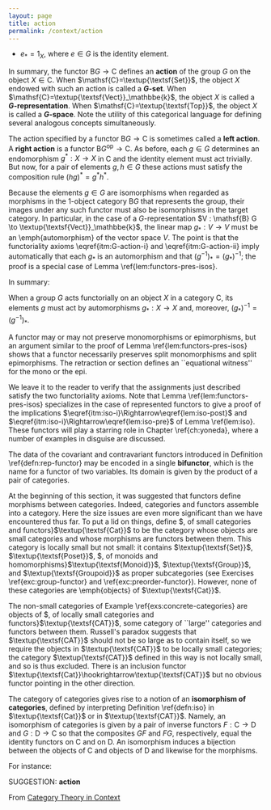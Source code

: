 ```yaml
---
layout: page
title: action
permalink: /context/action
---
```

-  $e_* = 1_X$, where $e \in G$ is the identity element.

In summary, the functor $\mathsf{B} G \to \mathsf{C}$ defines an **action** of the group $G$ on the object $X \in \mathsf{C}$. When $\mathsf{C}=\textup{\textsf{Set}}$, the object $X$ endowed with such an action is called a **$G$-set**. When $\mathsf{C}=\textup{\textsf{Vect}}_\mathbbe{k}$, the object $X$ is called a **$G$-representation**. When $\mathsf{C}=\textup{\textsf{Top}}$, the object $X$ is called a **$G$-space**. Note the utility of this categorical language for defining several analogous concepts simultaneously.


The action specified by a functor $\mathsf{B} G \to \mathsf{C}$ is sometimes called a **left action**. A **right action** is a functor $\mathsf{B} G^\mathrm{op} \to \mathsf{C}$. As before, each $g \in G$ determines an endomorphism $g^* : X \to X$ in $\mathsf{C}$ and the identity element must act trivially. But now, for a pair of elements $g,h \in G$ these actions must satisfy the composition rule $(hg)^*=g^*h^*$.

Because the elements $g \in G$ are isomorphisms when regarded as morphisms in the 1-object category $\mathsf{B} G$ that represents the group, their images under any such functor must also be isomorphisms in the target category. In particular, in the case of a $G$-representation $V : \mathsf{B} G \to \textup{\textsf{Vect}}_\mathbbe{k}$, the linear map $g_* : V \to V$ must be an \emph{automorphism} of the vector space $V$.
The point is that the functoriality axioms \eqref{itm:G-action-i} and \eqref{itm:G-action-ii} imply automatically that each $g_*$ is an automorphism and that $(g^{-1})_* = (g_*)^{-1}$; the proof is a special case of Lemma \ref{lem:functors-pres-isos}.


In summary:

 When a group $G$ acts functorially on an object $X$ in a category $\mathsf{C}$, its elements $g$ must act by automorphisms $g_* : X \to X$ and, moreover, $(g_*)^{-1} = (g^{-1})_*$.


A functor may or may not preserve monomorphisms or epimorphisms, but an argument similar to the proof of Lemma \ref{lem:functors-pres-isos} shows that a functor necessarily preserves split monomorphisms and split epimorphisms. The retraction or section defines an ``equational witness'' for the mono or the epi.



We leave it to the reader to verify that the assignments just described satisfy the two functoriality axioms. Note that Lemma \ref{lem:functors-pres-isos} specializes in the case of represented functors to give a proof of the implications $\eqref{itm:iso-i}\Rightarrow\eqref{lem:iso-post}$ and $\eqref{itm:iso-i}\Rightarrow\eqref{lem:iso-pre}$ of Lemma \ref{lem:iso}. These functors will play a starring role in Chapter \ref{ch:yoneda}, where a number of examples in disguise are discussed.

The data of the covariant and contravariant functors introduced in Definition \ref{defn:rep-functor} may be encoded in a single **bifunctor**, which is the name for a functor of two variables. Its domain is given by the product of a pair of categories.





At the beginning of this section, it was suggested that functors define morphisms between categories. Indeed, categories and functors assemble into a category. Here the size issues are even more significant than we have encountered thus far. To put a lid on things, define $, of small categories and functors}$\textup{\textsf{Cat}}$ to be the category whose objects are small categories and whose morphisms are functors between them. This category is locally small but not small: it contains $\textup{\textsf{Set}}$, $\textup{\textsf{Poset}}$, $, of monoids and homomorphisms}$\textup{\textsf{Monoid}}$,  $\textup{\textsf{Group}}$, and  $\textup{\textsf{Groupoid}}$  as proper subcategories (see Exercises \ref{exc:group-functor} and \ref{exc:preorder-functor}). However, none of these categories are \emph{objects} of $\textup{\textsf{Cat}}$.

 The non-small categories of Example \ref{exs:concrete-categories} are objects of $, of locally small categories and functors}$\textup{\textsf{CAT}}$, some category of ``large'' categories and functors between them. Russell's paradox suggests that $\textup{\textsf{CAT}}$ should not be so large as to contain itself, so we require the objects in $\textup{\textsf{CAT}}$ to be locally small categories; the category $\textup{\textsf{CAT}}$ defined in this way is not locally small, and so is thus excluded. There is an inclusion functor $\textup{\textsf{Cat}}\hookrightarrow\textup{\textsf{CAT}}$ but no obvious functor pointing in the other direction.

The category of categories gives rise to a notion of an **isomorphism of categories**, defined by interpreting Definition \ref{defn:iso} in $\textup{\textsf{Cat}}$ or in $\textup{\textsf{CAT}}$. Namely, an isomorphism of categories is given by a pair of inverse functors $F : \mathsf{C} \to \mathsf{D}$ and $G : \mathsf{D} \to \mathsf{C}$ so that the composites $GF$ and $FG$, respectively, equal the identity functors on $\mathsf{C}$ and on $\mathsf{D}$. An isomorphism induces a bijection between the objects of $\mathsf{C}$ and objects of $\mathsf{D}$ and likewise for the morphisms.

 For instance:


SUGGESTION: **action**

From [Category Theory in Context](https://mathgloss.github.io/MathGloss/context.html)